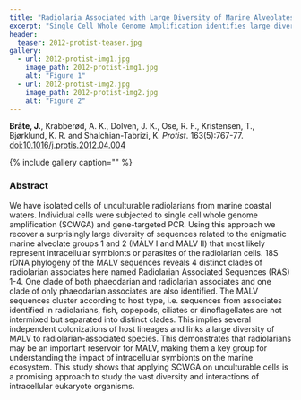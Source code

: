 ```yaml
---
title: "Radiolaria Associated with Large Diversity of Marine Alveolates"
excerpt: "Single Cell Whole Genome Amplification identifies large diversity of Marine Aleolate parasites in Radiolarians."
header:
  teaser: 2012-protist-teaser.jpg
gallery:
  - url: 2012-protist-img1.jpg
    image_path: 2012-protist-img1.jpg
    alt: "Figure 1"
  - url: 2012-protist-img2.jpg
    image_path: 2012-protist-img2.jpg
    alt: "Figure 2"
---
```


**Bråte, J.**, Krabberød, A. K., Dolven, J. K., Ose, R. F., Kristensen, T., Bjørklund, K. R. and Shalchian-Tabrizi, K. *Protist*. 163(5):767-77. [doi:10.1016/j.protis.2012.04.004](http://www.sciencedirect.com/science/article/pii/S1434461012000387)

{% include gallery caption="" %}

<h3>Abstract</h3>
We have isolated cells of unculturable radiolarians from marine coastal waters. Individual cells were subjected to single cell whole genome amplification (SCWGA) and gene-targeted PCR. Using this approach we recover a surprisingly large diversity of sequences related to the enigmatic marine alveolate groups 1 and 2 (MALV I and MALV II) that most likely represent intracellular symbionts or parasites of the radiolarian cells. 18S rDNA phylogeny of the MALV sequences reveals 4 distinct clades of radiolarian associates here named Radiolarian Associated Sequences (RAS) 1-4. One clade of both phaeodarian and radiolarian associates and one clade of only phaeodarian associates are also identified. The MALV sequences cluster according to host type, i.e. sequences from associates identified in radiolarians, fish, copepods, ciliates or dinoflagellates are not intermixed but separated into distinct clades. This implies several independent colonizations of host lineages and links a large diversity of MALV to radiolarian-associated species. This demonstrates that radiolarians may be an important reservoir for MALV, making them a key group for understanding the impact of intracellular symbionts on the marine ecosystem. This study shows that applying SCWGA on unculturable cells is a promising approach to study the vast diversity and interactions of intracellular eukaryote organisms.

